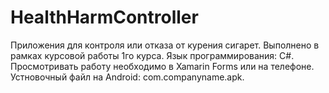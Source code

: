 # HealthHarmController
Приложения для контроля или отказа от курения сигарет.
Выполнено в рамках курсовой работы 1го курса.
Язык программирования: C#.
Просмотривать работу необходимо в Xamarin Forms или на телефоне.
Устновочный файл на Android: com.companyname.apk. 
